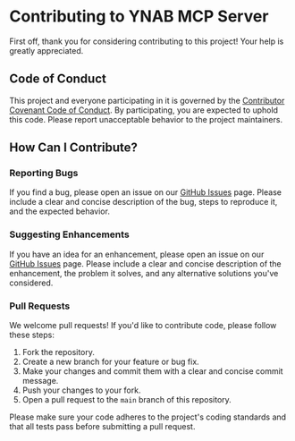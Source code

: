 # Contributing to YNAB MCP Server

First off, thank you for considering contributing to this project! Your help is greatly appreciated.

## Code of Conduct

This project and everyone participating in it is governed by the [Contributor Covenant Code of Conduct](https://www.contributor-covenant.org/version/2/1/code_of_conduct/). By participating, you are expected to uphold this code. Please report unacceptable behavior to the project maintainers.

## How Can I Contribute?

### Reporting Bugs

If you find a bug, please open an issue on our [GitHub Issues](https://github.com/cameri/ynab-mcp-python/issues) page. Please include a clear and concise description of the bug, steps to reproduce it, and the expected behavior.

### Suggesting Enhancements

If you have an idea for an enhancement, please open an issue on our [GitHub Issues](https://github.com/cameri/ynab-mcp-python/issues) page. Please include a clear and concise description of the enhancement, the problem it solves, and any alternative solutions you've considered.

### Pull Requests

We welcome pull requests! If you'd like to contribute code, please follow these steps:

1. Fork the repository.
1. Create a new branch for your feature or bug fix.
1. Make your changes and commit them with a clear and concise commit message.
1. Push your changes to your fork.
1. Open a pull request to the `main` branch of this repository.

Please make sure your code adheres to the project's coding standards and that all tests pass before submitting a pull request.
